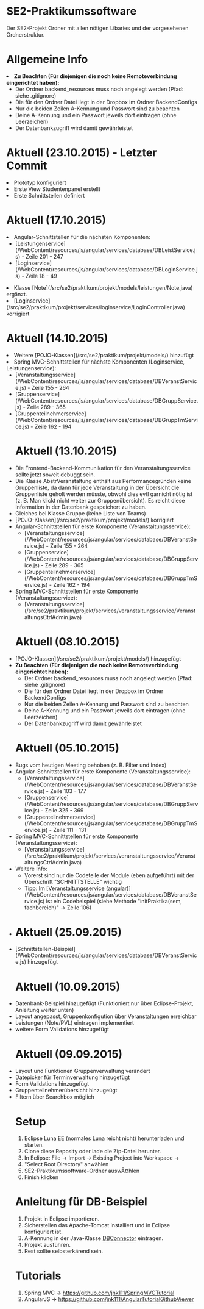 # SE2-Praktikumssoftware

Der SE2-Projekt Ordner mit allen nötigen Libaries und der vorgesehenen Ordnerstruktur.

Allgemeine Info
===============
<li><strong>Zu Beachten (Für diejenigen die noch keine Remoteverbindung eingerichtet haben):</strong>
 <ul>
  <li>Der Ordner backend_resources muss noch angelegt werden (Pfad: siehe .gitignore)</li>
  <li>Die für den Ordner Datei liegt in der Dropbox im Ordner BackendConfigs</li>
  <li>Nur die beiden Zeilen A-Kennung und Passwort sind zu beachten</li>
  <li>Deine A-Kennung und ein Passwort jeweils dort eintragen (ohne Leerzeichen)
<li>Der Datenbankzugriff wird damit gewährleistet</li>
 </ul>
</li>

Aktuell (23.10.2015) - Letzter Commit
=====================================
<li>Prototyp konfiguriert</li>
<li>Erste View Studentenpanel erstellt</li>
<li>Erste Schnittstellen definiert</li>

Aktuell (17.10.2015)
=====================================
<li>Angular-Schnittstellen für die nächsten Komponenten:
 <ul> 
  <li>[Leistungenservice](/WebContent/resources/js/angular/services/database/DBLeistService.js) - Zeile 201 - 247</li>
  <li>[Loginservice](/WebContent/resources/js/angular/services/database/DBLoginService.js) - Zeile 18 - 49</li>
 </ul>
</li>
<li>Klasse [Note](/src/se2/praktikum/projekt/models/leistungen/Note.java) ergänzt.</li>
<li>[Loginservice](/src/se2/praktikum/projekt/services/loginservice/LoginController.java) korrigiert</li>


Aktuell (14.10.2015)
=====================================
<li>Weitere [POJO-Klassen](/src/se2/praktikum/projekt/models/)  hinzufügt</li>
<li>Spring MVC-Schnittstellen für nächste Komponenten (Loginservice, Leistungenservice):
 <ul>
  <li>[Veranstaltungsservice](/WebContent/resources/js/angular/services/database/DBVeranstService.js) - Zeile 155 - 264</li>
  <li>[Gruppenservice](/WebContent/resources/js/angular/services/database/DBGruppService.js) - Zeile 289 - 365</li>
  <li>[Gruppenteilnehmerservice](/WebContent/resources/js/angular/services/database/DBGruppTmService.js) - Zeile 162 - 194</li>
</li>


Aktuell (13.10.2015)
=====================================

<li>Die Frontend-Backend-Kommunikation für den Veranstaltungsservice sollte jetzt soweit debuggt sein.</li>
<li>Die Klasse AbstrVeranstaltung enthält aus Performancegründen keine Gruppenliste, da dann für jede Veranstaltung in der Übersicht die Gruppenliste geholt werden müsste, obwohl dies evtl garnicht nötig ist (z. B. Man klickt nicht weiter zur Gruppenübersicht). Es reicht diese Information in der Datenbank gespeichert zu haben.
<li>Gleiches bei Klasse Gruppe (keine Liste von Teams)
<li>[POJO-Klassen](/src/se2/praktikum/projekt/models/) korrigiert</li>
<li>Angular-Schnittstellen für erste Komponente (Veranstaltungsservice):
 <ul> 
  <li>[Veranstaltungsservice](/WebContent/resources/js/angular/services/database/DBVeranstService.js) - Zeile 155 - 264</li>
  <li>[Gruppenservice](/WebContent/resources/js/angular/services/database/DBGruppService.js) - Zeile 289 - 365</li>
  <li>[Gruppenteilnehmerservice](/WebContent/resources/js/angular/services/database/DBGruppTmService.js) - Zeile 162 - 194</li>
 </ul>
</li>
<li>Spring MVC-Schnittstellen für erste Komponente (Veranstaltungsservice):
 <ul>
  <li>[Veranstaltungsservice](/src/se2/praktikum/projekt/services/veranstaltungsservice/VeranstaltungsCtrlAdmin.java)</li>
 </ul>
</li>

Aktuell (08.10.2015)
====================

<li>[POJO-Klassen](/src/se2/praktikum/projekt/models/) hinzugefügt</li>
<li><strong>Zu Beachten (Für diejenigen die noch keine Remoteverbindung eingerichtet haben):</strong>
 <ul>
  <li>Der Ordner backend_resources muss noch angelegt werden (Pfad: siehe .gitignore)</li>
  <li>Die für den Ordner Datei liegt in der Dropbox im Ordner BackendConfigs</li>
  <li>Nur die beiden Zeilen A-Kennung und Passwort sind zu beachten</li>
  <li>Deine A-Kennung und ein Passwort jeweils dort eintragen (ohne Leerzeichen)
<li>Der Datenbankzugriff wird damit gewährleistet</li>
 </ul>
</li>

Aktuell (05.10.2015)
====================
<li>Bugs vom heutigen Meeting behoben (z. B. Filter und Index)</li>
<li>Angular-Schnittstellen für erste Komponente (Veranstaltungsservice):
 <ul> 
  <li>[Veranstaltungsservice](/WebContent/resources/js/angular/services/database/DBVeranstService.js) - Zeile 103 - 177</li>
  <li>[Gruppenservice](/WebContent/resources/js/angular/services/database/DBGruppService.js) - Zeile 325 - 369</li>
  <li>[Gruppenteilnehmerservice](/WebContent/resources/js/angular/services/database/DBGruppTmService.js) - Zeile 111 - 131</li>
 </ul>
</li>
<li>Spring MVC-Schnittstellen für erste Komponente (Veranstaltungsservice):
 <ul>
  <li>[Veranstaltungsservice](/src/se2/praktikum/projekt/services/veranstaltungsservice/VeranstaltungsCtrlAdmin.java)</li>
 </ul>
</li>
<li>Weitere Info:
 <ul>
   <li> Vorerst sind nur die Codeteile der Module (eben aufgeführt) mit der Überschrift "SCHNITTSTELLE" wichtig</li>
   <li> Tipp: Im [Veranstaltungsservice (angular)](/WebContent/resources/js/angular/services/database/DBVeranstService.js) ist ein Codebeispiel (siehe Methode "initPraktika(sem, fachbereich)" -> Zeile 106)</li>
 </ul>
<li>


Aktuell (25.09.2015)
====================
<li>[Schnittstellen-Beispiel](/WebContent/resources/js/angular/services/database/DBVeranstService.js) hinzugefügt</li>

Aktuell (10.09.2015)
====================
<li>Datenbank-Beispiel hinzugefügt (Funktioniert nur über Eclipse-Projekt, Anleitung weiter unten)</li>
<li>Layout angepasst, Gruppenkonfigution über Veranstaltungen erreichbar</li>
<li>Leistungen (Note/PVL) eintragen implementiert </li>
<li>weitere Form Validations hinzugefügt</li>

Aktuell (09.09.2015)
====================
<li>Layout und Funktionen Gruppenverwaltung verändert</li>
<li>Datepicker für Terminverwaltung hinzugefügt</li>
<li>Form Validations hinzugefügt</li>
<li>Gruppenteilnehmerübersicht hinzugeügt</li> 
<li>Filtern über Searchbox möglich</li> 

Setup
=====
1.  Eclipse Luna EE (normales Luna reicht nicht) herunterladen und starten.
2.  Clone diese Reposity oder lade die Zip-Datei herunter.
3.  In Eclipse: File -> Import -> Existing Project into Workspace -> 
4.  "Select Root Directory" anwählen
5.  SE2-Praktikumssoftware-Ordner auswÃ¤hlen
6.  Finish klicken

Anleitung für DB-Beispiel
=========================
1. Projekt in Eclipse importieren.
2. Sicherstellen das Apache-Tomcat installiert und in Eclipse konfiguriert ist.
3. A-Kennung in der Java-Klasse [DBConnector](/src/se2/praktikum/projekt/dbms/DBConnector.java) eintragen.
4. Projekt ausführen.
6. Rest sollte selbsterkärend sein.

Tutorials
=========
1.  Spring MVC -> https://github.com/jnk111/SpringMVCTutorial
2.  AngularJS -> https://github.com/jnk111/AngularTutorialGithubViewer

